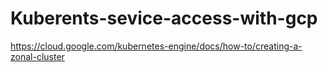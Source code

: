 # Kuberents-sevice-access-with-gcp
https://cloud.google.com/kubernetes-engine/docs/how-to/creating-a-zonal-cluster
